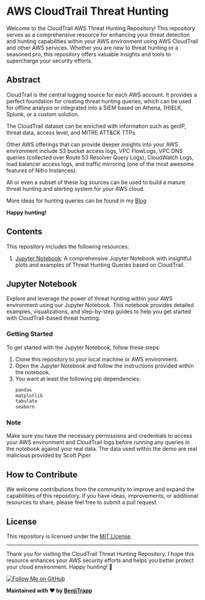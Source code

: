 # AWS CloudTrail Threat Hunting 

Welcome to the CloudTrail AWS Threat Hunting Repository! This repository serves as a comprehensive resource for enhancing your threat detection and hunting capabilities within your AWS environment using AWS CloudTrail and other AWS services. Whether you are new to threat hunting or a seasoned pro, this repository offers valuable insights and tools to supercharge your security efforts.

## Abstract

CloudTrail is the central logging source for each AWS account. It provides a perfect foundation for creating threat hunting queries, which can be used for offline analysis or integrated into a SIEM based on Athena, (H)ELK, Splunk, or a custom solution.

The CloudTrail dataset can be enriched with information such as geoIP, threat data, access level, and MITRE ATT&CK TTPs.

Other AWS offerings that can provide deeper insights into your AWS environment include S3 bucket access logs, VPC FlowLogs, VPC DNS queries (collected over Route 53 Resolver Query Logs), CloudWatch Logs, load balancer access logs, and traffic mirroring (one of the most awesome features of Nitro Instances).

All or even a subset of these log sources can be used to build a mature threat hunting and alerting system for your AWS cloud.

More ideas for hunting queries can be found in my [Blog](https://benjitrapp.github.io/defenses/2023-06-30-AWS-cloudtrail-ir/)

**Happy hunting!**

## Contents

This repository includes the following resources:

1. [Jupyter Notebook]([#jupyter-notebook](http://localhost:8888/notebooks/hunting-cloudtrail-flaws-cloud.ipynb)): A comprehensive Jupyter Notebook with insightful plots and examples of Threat Hunting Queries based on CloudTrail.

## Jupyter Notebook

Explore and leverage the power of threat hunting within your AWS environment using our Jupyter Notebook. This notebook provides detailed examples, visualizations, and step-by-step guides to help you get started with CloudTrail-based threat hunting.

### Getting Started

To get started with the Jupyter Notebook, follow these steps:

1. Clone this repository to your local machine or AWS environment.
2. Open the Jupyter Notebook and follow the instructions provided within the notebook.
3. You want at least the following pip dependencies:
   ```python
   pandas
   matplotlib
   tabulate
   seaborn
   ```

### Note

Make sure you have the necessary permissions and credentials to access your AWS environment and CloudTrail logs before running any queries in the notebook against your real data. The data used within the demo are real malicious provided by Scott Piper 

## How to Contribute

We welcome contributions from the community to improve and expand the capabilities of this repository. If you have ideas, improvements, or additional resources to share, please feel free to submit a pull request.

## License

This repository is licensed under the [MIT License](LICENSE).

---

Thank you for visiting the CloudTrail Threat Hunting Repository. I hope this resource enhances your AWS security efforts and helps you better protect your cloud environment. Happy hunting! 🌟

[![Follow Me on GitHub](https://img.shields.io/github/followers/yourgithubusername.svg?style=social&label=Follow)](https://github.com/BenjiTrapp)

**Maintained with ❤️ by [BenjiTrapp](https://github.com/BenjiTrapp)**

